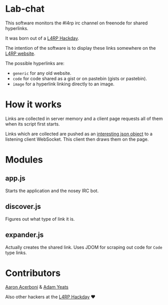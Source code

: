 # Lab-chat

This software monitors the #l4rp irc channel on freenode for shared hyperlinks.

It was born out of a [L4RP Hackday](http://lanyrd.com/2012/l4rp-nld3/).

The intention of the software is to display these links somewhere on the 
[L4RP website](http://l4rp.com).

The possible hyperlinks are:

- `generic` for any old website.
- `code` for code shared as a gist or on pastebin (gists or pastebin).
- `image` for a hyperlink linking directly to an image.

# How it works

Links are collected in server memory and a client page requests all of them when
its script first starts.

Links which are collected are pushed as an 
[interesting json object](https://github.com/AaronAcerboni/lab-chat/blob/master/link%20type%20schema.md) to a listening client WebSocket. 
This client then draws them on the page.

# Modules

## app.js

Starts the application and the nosey IRC bot.

## discover.js

Figures out what type of link it is.

## expander.js

Actually creates the shared link. Uses JDOM for scraping out code for `Code`
type links.

# Contributors

[Aaron Acerboni](http://halfmelt.com) & [Adam Yeats](http://www.helloadam.me/)

Also other hackers at the [L4RP Hackday](http://lanyrd.com/2012/l4rp-nld3/) ♥